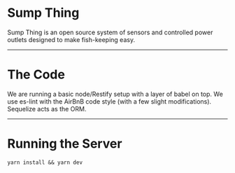 # Sump Thing

Sump Thing is an open source system of sensors and controlled power outlets designed to make fish-keeping easy.

---

# The Code

We are running a basic node/Restify setup with a layer of babel on top. We use es-lint with the AirBnB code style (with a few slight modifications). Sequelize acts as the ORM.

---

# Running the Server

`yarn install && yarn dev`
